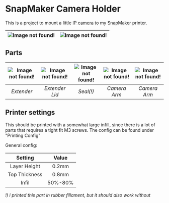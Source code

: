 # SnapMaker Camera Holder

This is a project to mount a little [IP camera](https://www.ebay.com/itm/203325760105?_trkparms=ispr%3D1&hash=item2f5728e269:g:SFsAAOSw1QhgYgps&amdata=enc%3AAQAFAAACsBaobrjLl8XobRIiIML1V4Imu%252Fn%252BzU5L90Z278x5ickkrmmq8hWevtuKE7%252F%252BLfVXtgwC3OlMijkKXsX0hMMUdLCFy1gRhzkSjJHbSBr7e2gH1zmapWcsXh1AQ6TrUhPdYC5hGx3aL0fFXYRFiwfesGMFyos0N5I%252FdTW89sP7cDupn%252F21mCwHlDOWi9XSqA9LKqZvwXleyjpIpRcSmSl1nTLDDzyaRZ4jlTbMvUooLnSyln8ke2j54JwgA%252FogaJcFEZW4ES7syvTKKSytRGewljTuM0WrwdQ7La9kGp8RSwQnP2ekVXfYD25sktV8Wqn2qip7pqulg%252FMmKPgt98jO8RxgcfNjOq90p7wI3wB51zNd%252BlZZhn4V%252F77NzNdEO1HRLXoLDCeNGAb4iglj%252BV3s7FEmuWPytmvfhbwJEP5RvXxoMJV2Vi7yT3ZL3a3Dyc1TOpps1hpnrH1Nnaez6w20SmHQaFjTPJw8r%252Fx8vN5GF7o0oNNIukao%252FR82bZYnHJNYJGYAF4lPdoe0grzO3J7V4GOlY20D%252FTpj2PQ3VEfW3Z8HRDZzuCyY0PVYffPNpeAFs36Sb0SG6NEY8F%252BgsQV6Bfgen5T7Vnmhaf323pCBS7rvsc2dWcXautbNgQmG7bpdnbrIgtMcOpYuAKYbxHHJokI6ImXct4s6%252Bosa6YbUHqjfEXHtsCkLfEHEbK9e8g%252B9zqD3EZvguVyH8hb1O6Pe2c2HLWjEO03T9okApv9ZFWExKUHoZyunAaseyXjTRpDqlie5S3yT3pCQX4J7ZC0aMLEpBF7asJOJuPfUpw1jqdILsgnxzuyGnUpWj3g7t09lEv71G0pt9I4cSLMxhSdImv6pIbBtSf3oF6Zjck2Y1ItyzPyS2tY4cslIqQKOpK%252Bs4gMtteOySwrwCBP6Cyf9taE%253D%7Ccksum%3A203325760105feb4a3e8e4e940fe8b0d0525d8406c46%7Campid%3APL_CLK%7Cclp%3A2334524) to my SnapMaker printer.

| ![Image not found!](https://dub01pap001files.storage.live.com/y4mqnFdae3q7OZrv7y1FKWJ__2ToR10qOwq2az4abxuf88W5nblCPWOUcdN5-zHm0R9JN3AkDI3dJtV3IFOhVXI7NCkz3Cv2Jo7kthmIRFSgYn_PjaaqgKWLpgl8AJOK0jLmoN4ONpkr7HzGoO6Gy-nJyOYTEeIdvuGkg7UJ6PFB1Z1a7JEdijw5Esi1decBuYr?width=1465&height=1475&cropmode=none) | ![Image not found!](https://dub01pap001files.storage.live.com/y4maaIMxRfSN2bt15kySVhy8wxBFDjUx3Gs-oRv2Q2NRRtJ4lbxQzDKsO6vsoypp3BorvboAUJJPpAo4tWsuXGUQ5GtuUF5XUFHpuxnOK7hFuwuyuv_WfmcVa7tUbgVPrbBJ6n33Mlp2_N91QF2vEcMOdK4Y12Rj_NBGe2v8d-x2TKYOUZMLSNvzIIu0fIUdenQ?width=1632&height=1328&cropmode=none) |
|:---:|:---:|

## Parts
| ![Image not found!](https://dub01pap001files.storage.live.com/y4mG5t7BcXgPjDNkip3OjsLTEEa2wcFIIWCDtXhOLN8BA1tENfMxW2Bt6krgNBjo97dsO-S5i6miVRDcgHx9QQXo5EfcESPcnaZ_jDTmW3LKVfrX3Wnnon2Ts9voJ4hAi4F5Dxn-sUTC-EQhFHh-vIAaE34MSh44-zOC1EUICOK3jPCbe_NmWa39bMqeJU9iQtU?width=595&height=493&cropmode=none) | ![Image not found!](https://dub01pap001files.storage.live.com/y4m7czH4-jFvxdoHgdWd-5y05SU0UcB7nn_xOAaV5cqvBxqX3Q_vOXr4ZdNuH7vJ1fhN7hXoVqPAz2NvbttBkaoc7ct4BFxuGJ93ajIwbZboAMwJJ7I-m_NK6-2wBNEjc2NrE4Rz9taRCauwpr0QApi_zk5HmowcsyNLYo5sD9sddaX1s5G_jT3MVbORgTX2yb8?width=366&height=443&cropmode=none) | ![Image not found!](https://dub01pap001files.storage.live.com/y4mSIn24OU9481jxwKIzMOOYraobE2BAgmbxQhLtzCLrr4xIPEkCuBVfNim5Nh7KNnlVa8i_KImwebimAGqGJd2lGAOKu9mC9KmL9N_EdDhwTLJxY0BgAS5GN38isTwGlzJDSVrXb0kPhVyCmEURYHjlowrDQlvvD6ykOurz47I4O5pF9DOfErnbLXNg6EvaP20?width=333&height=416&cropmode=none) | ![Image not found!](https://dub01pap001files.storage.live.com/y4mZrApMJae07itsG1m4df8ia_DZg9j51JZXXVyxMMuLesMid8Z1_wguYKe_8YMMsUXXij0FTViHoazuXMxqZtxm96Xgjf7KcmcY_APtg9cqDrEvww3cpV0lxUlCuj5XqrjQKxT_TosEL3XuZmldSRPlIqmlE9uLPzUDQjPJ_ltcGXuYOxtd-R3uTDKnjy8ryQA?width=472&height=341&cropmode=none) | ![Image not found!](https://dub01pap001files.storage.live.com/y4mij7I70hyauSzM2WaRU1THULPk9v27cZ8OJSLjRwh6P1oYTldU4O4lA40fYuwKev01KaIb3vaUwvK4fAChOZFg_S361m9kPjy4PHo37yeaGOIOjhB9AxgEgCEX5oSTkMTgk66kMXjvlgNwze0ymhJFwQ5v2mD0U8SJroiHA4nTcKaLXhcz2AG1CappdNJ4k8_?width=380&height=494&cropmode=none) |
|:---:|:---:|:---:|:---:|:---:|
| *Extender* | *Extender Lid* | *Seal(!)* | *Camera Arm* | *Camera Arm* |

## Printer settings

This should be printed with a somewhat large infill, since there is a lot of parts that requires a tight fit M3 screws.
The config can be found under "Printing Config"

General config:

|Setting|Value|
|:---:|:---:|
| Layer Height |0.2mm |
| Top Thickness |0.8mm |
| Infil |50%-80% |

*!) i printed this part in rubber fillament, but it should also work without*
